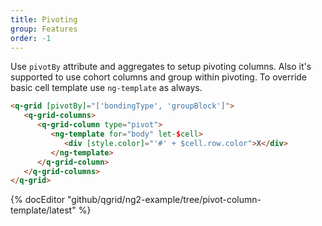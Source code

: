 ```yaml
---
title: Pivoting
group: Features
order: -1
---
```


Use `pivotBy` attribute and aggregates to setup pivoting columns. Also it's supported to use cohort columns and group within pivoting. To override basic cell template use `ng-template` as always.

```html
<q-grid [pivotBy]="['bondingType', 'groupBlock']">
   <q-grid-columns>
      <q-grid-column type="pivot">
         <ng-template for="body" let-$cell>
            <div [style.color]="'#' + $cell.row.color">X</div>
         </ng-template>
      </q-grid-column>
   </q-grid-columns>
</q-grid>
```

{% docEditor "github/qgrid/ng2-example/tree/pivot-column-template/latest" %}
